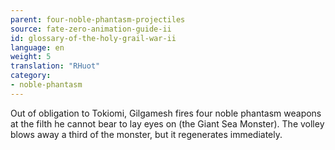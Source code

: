 ```yaml
---
parent: four-noble-phantasm-projectiles
source: fate-zero-animation-guide-ii
id: glossary-of-the-holy-grail-war-ii
language: en
weight: 5
translation: "RHuot"
category:
- noble-phantasm
---
```


Out of obligation to Tokiomi, Gilgamesh fires four noble phantasm weapons at the filth he cannot bear to lay eyes on (the Giant Sea Monster). The volley blows away a third of the monster, but it regenerates immediately.
